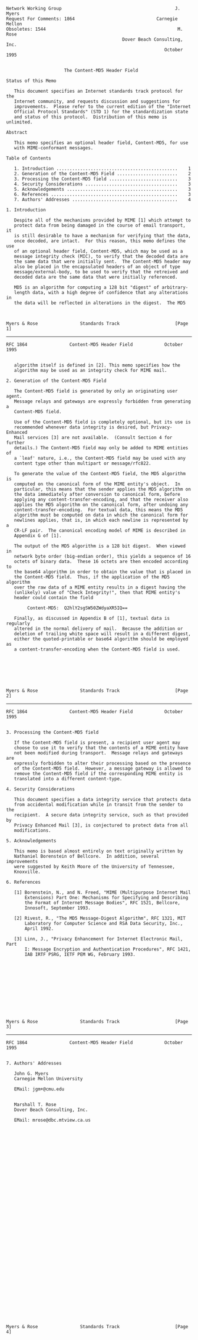     Network Working Group                                           J. Myers
    Request For Comments: 1864                               Carnegie Mellon
    Obsoletes: 1544                                                  M. Rose
                                                Dover Beach Consulting, Inc.
                                                                October 1995


                          The Content-MD5 Header Field

    Status of this Memo

       This document specifies an Internet standards track protocol for the
       Internet community, and requests discussion and suggestions for
       improvements.  Please refer to the current edition of the "Internet
       Official Protocol Standards" (STD 1) for the standardization state
       and status of this protocol.  Distribution of this memo is unlimited.

    Abstract

       This memo specifies an optional header field, Content-MD5, for use
       with MIME-conformant messages.

    Table of Contents

       1. Introduction ..............................................    1
       2. Generation of the Content-MD5 Field .......................    2
       3. Processing the Content-MD5 field ..........................    3
       4. Security Considerations ...................................    3
       5. Acknowledgements ..........................................    3
       6. References ................................................    3
       7. Authors' Addresses ........................................    4

    1. Introduction

       Despite all of the mechanisms provided by MIME [1] which attempt to
       protect data from being damaged in the course of email transport, it
       is still desirable to have a mechanism for verifying that the data,
       once decoded, are intact.  For this reason, this memo defines the use
       of an optional header field, Content-MD5, which may be used as a
       message integrity check (MIC), to verify that the decoded data are
       the same data that were initially sent.  The Content-MD5 header may
       also be placed in the encapsulated headers of an object of type
       message/external-body, to be used to verify that the retreived and
       decoded data are the same data that were initially referenced.

       MD5 is an algorithm for computing a 128 bit "digest" of arbitrary-
       length data, with a high degree of confidence that any alterations in
       the data will be reflected in alterations in the digest.  The MD5



    Myers & Rose                Standards Track                     [Page 1]

------------------------------------------------------------------------

``` newpage
RFC 1864                Content-MD5 Header Field            October 1995


   algorithm itself is defined in [2]. This memo specifies how the
   algorithm may be used as an integrity check for MIME mail.

2. Generation of the Content-MD5 Field

   The Content-MD5 field is generated by only an originating user agent.
   Message relays and gateways are expressly forbidden from generating a
   Content-MD5 field.

   Use of the Content-MD5 field is completely optional, but its use is
   recommended whenever data integrity is desired, but Privacy-Enhanced
   Mail services [3] are not available.  (Consult Section 4 for further
   details.) The Content-MD5 field may only be added to MIME entities of
   a `leaf' nature, i.e., the Content-MD5 field may be used with any
   content type other than multipart or message/rfc822.

   To generate the value of the Content-MD5 field, the MD5 algorithm is
   computed on the canonical form of the MIME entity's object.  In
   particular, this means that the sender applies the MD5 algorithm on
   the data immediately after conversion to canonical form, before
   applying any content-transfer-encoding, and that the receiver also
   applies the MD5 algorithm on the canonical form, after undoing any
   content-transfer-encoding.  For textual data, this means the MD5
   algorithm must be computed on data in which the canonical form for
   newlines applies, that is, in which each newline is represented by a
   CR-LF pair.  The canonical encoding model of MIME is described in
   Appendix G of [1].

   The output of the MD5 algorithm is a 128 bit digest.  When viewed in
   network byte order (big-endian order), this yields a sequence of 16
   octets of binary data.  These 16 octets are then encoded according to
   the base64 algorithm in order to obtain the value that is placed in
   the Content-MD5 field.  Thus, if the application of the MD5 algorithm
   over the raw data of a MIME entity results in a digest having the
   (unlikely) value of "Check Integrity!", then that MIME entity's
   header could contain the field

        Content-MD5:  Q2hlY2sgSW50ZWdyaXR5IQ==

   Finally, as discussed in Appendix B of [1], textual data is regularly
   altered in the normal delivery of mail.  Because the addition or
   deletion of trailing white space will result in a different digest,
   either the quoted-printable or base64 algorithm should be employed as
   a content-transfer-encoding when the Content-MD5 field is used.







Myers & Rose                Standards Track                     [Page 2]
```

------------------------------------------------------------------------

``` newpage
RFC 1864                Content-MD5 Header Field            October 1995


3. Processing the Content-MD5 field

   If the Content-MD5 field is present, a recipient user agent may
   choose to use it to verify that the contents of a MIME entity have
   not been modified during transport.  Message relays and gateways are
   expressly forbidden to alter their processing based on the presence
   of the Content-MD5 field.  However, a message gateway is allowed to
   remove the Content-MD5 field if the corresponding MIME entity is
   translated into a different content-type.

4. Security Considerations

   This document specifies a data integrity service that protects data
   from accidental modification while in transit from the sender to the
   recipient.  A secure data integrity service, such as that provided by
   Privacy Enhanced Mail [3], is conjectured to protect data from all
   modifications.

5. Acknowledgements

   This memo is based almost entirely on text originally written by
   Nathaniel Borenstein of Bellcore.  In addition, several improvements
   were suggested by Keith Moore of the University of Tennessee,
   Knoxville.

6. References

   [1] Borenstein, N., and N. Freed, "MIME (Multipurpose Internet Mail
       Extensions) Part One: Mechanisms for Specifying and Describing
       the Format of Internet Message Bodies", RFC 1521, Bellcore,
       Innosoft, September 1993.

   [2] Rivest, R., "The MD5 Message-Digest Algorithm", RFC 1321, MIT
       Laboratory for Computer Science and RSA Data Security, Inc.,
       April 1992.

   [3] Linn, J., "Privacy Enhancement for Internet Electronic Mail, Part
       I: Message Encryption and Authentication Procedures", RFC 1421,
       IAB IRTF PSRG, IETF PEM WG, February 1993.












Myers & Rose                Standards Track                     [Page 3]
```

------------------------------------------------------------------------

``` newpage
RFC 1864                Content-MD5 Header Field            October 1995


7. Authors' Addresses

   John G. Myers
   Carnegie Mellon University

   EMail: jgm+@cmu.edu


   Marshall T. Rose
   Dover Beach Consulting, Inc.

   EMail: mrose@dbc.mtview.ca.us







































Myers & Rose                Standards Track                     [Page 4]
```
